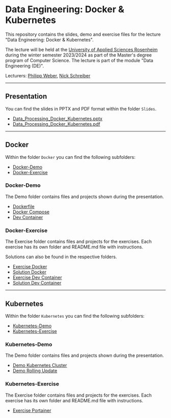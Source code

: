 # Data Engineering: Docker & Kubernetes

This repository contains the slides, demo and exercise files for the lecture "Data Engineering: Docker & Kubernetes".

The lecture will be held at the [University of Applied Sciences Rosenheim](https://www.th-rosenheim.de) during the winter semester 2023/2024 as part of the Master's degree program of Computer Science. The lecture is part of the module "Data Engineering (DE)".

Lecturers: [Philipp Weber](mailto:philipp.weber@stud.th-rosenheim.de), [Nick Schreiber](mailto:nick.schreiber@stud.th-rosenheim.de)

---

## Presentation

You can find the slides in PPTX and PDF format within the folder `Slides`.

- [Data_Processing_Docker_Kubernetes.pptx](Slides/Data_Processing_Docker_Kubernetes.pptx)
- [Data_Processing_Docker_Kubernetes.pdf](Slides/Data_Processing_Docker_Kubernetes.pdf)

---

## Docker

Within the folder `Docker` you can find the following subfolders:

- [Docker-Demo](Docker/Docker-Demo)
- [Docker-Exercise](Docker/Docker-Exercise)

### Docker-Demo

The Demo folder contains files and projects shown during the presentation.

- [Dockerfile](Docker/Docker-Demo/Demo-Dockerfile/)
- [Docker Compose](Docker/Docker-Demo/Demo-Docker-Compose/)
- [Dev Container](Docker/Docker-Demo/Demo-Dev-Container/)

### Docker-Exercise

The Exercise folder contains files and projects for the exercises. Each exercise has its own folder and README.md file with instructions.

Solutions can also be found in the respective folders.

- [Exercise Docker](Docker/Docker-Exercise/Exercise-Docker/)
- [Solution Docker](Docker/Docker-Exercise/Solution-Docker/)
- [Exercise Dev Container](Docker/Docker-Exercise/Exercise-Dev-Container/)
- [Solution Dev Container](Docker/Docker-Exercise/Solution-Dev-Container/)

---

## Kubernetes

Within the folder `Kubernetes` you can find the following subfolders:

- [Kubernetes-Demo](Kubernetes/Kubernetes-Demo)
- [Kubernetes-Exercise](Kubernetes/Kubernetes-Exercise)

### Kubernetes-Demo

The Demo folder contains files and projects shown during the presentation.

- [Demo Kubernetes Cluster](Kubernetes/Kubernetes-Demo/Demo-Kubernetes-Cluster/)
- [Demo Rolling Update](Kubernetes/Kubernetes-Demo/Demo-RollingUpdate/)

### Kubernetes-Exercise

The Exercise folder contains files and projects for the exercises. Each exercise has its own folder and README.md file with instructions.

- [Exercise Portainer](Kubernetes/Kubernetes-Exercise/Exercise-Portainer/)
